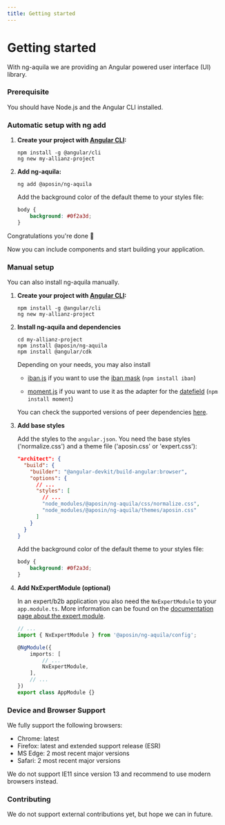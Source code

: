 ```yaml
---
title: Getting started
---
```


# Getting started

With ng-aquila we are providing an Angular powered user interface (UI) library.

### Prerequisite

You should have Node.js and the Angular CLI installed.

### Automatic setup with ng add

1. **Create your project with [Angular CLI](https://cli.angular.io/):**

    ```console
    npm install -g @angular/cli
    ng new my-allianz-project
    ```

2. **Add ng-aquila:**

    ```console
    ng add @aposin/ng-aquila
    ```

    Add the background color of the default theme to your styles file:

    ```scss
    body {
        background: #0f2a3d;
    }
    ```

Congratulations you're done 💪

Now you can include components and start building your application.

### Manual setup

You can also install ng-aquila manually.

1. **Create your project with [Angular CLI](https://cli.angular.io/):**

    ```
    npm install -g @angular/cli
    ng new my-allianz-project
    ```

2. **Install ng-aquila and dependencies**

    ```
    cd my-allianz-project
    npm install @aposin/ng-aquila
    npm install @angular/cdk
    ```

    Depending on your needs, you may also install

    - [iban.js](https://github.com/arhs/iban.js/) if you want to use the [iban mask](./documentation/mask/overview#iban-mask) (`npm install iban`)

    - [moment.js](https://github.com/moment/moment) if you want to use it as the adapter for the [datefield](./documentation/datefield/overview) (`npm install moment`)

    You can check the supported versions of peer dependencies [here](https://github.com/allianz/ng-aquila/blob/main/projects/ng-aquila/src/package.json).

3. **Add base styles**

    Add the styles to the `angular.json`. You need the base styles ('normalize.css') and a theme file ('aposin.css' or 'expert.css'):

    ```json
    "architect": {
      "build": {
        "builder": "@angular-devkit/build-angular:browser",
        "options": {
          // ...
          "styles": [
            // ...
            "node_modules/@aposin/ng-aquila/css/normalize.css",
            "node_modules/@aposin/ng-aquila/themes/aposin.css"
          ]
        }
      }
    }
    ```

    Add the background color of the default theme to your styles file:

    ```css
    body {
        background: #0f2a3d;
    }
    ```

4. **Add NxExpertModule (optional)**

    In an expert/b2b application you also need the `NxExpertModule` to your `app.module.ts`. More information can be found on the [documentation page about the expert module](./documentation/config/overview).

    ```ts
    // ...
    import { NxExpertModule } from '@aposin/ng-aquila/config';

    @NgModule({
        imports: [
            // ...
            NxExpertModule,
        ],
        // ...
    })
    export class AppModule {}
    ```

### Device and Browser Support

We fully support the following browsers:

-   Chrome: latest
-   Firefox: latest and extended support release (ESR)
-   MS Edge: 2 most recent major versions
-   Safari: 2 most recent major versions

We do not support IE11 since version 13 and recommend to use modern browsers instead.

### Contributing

We do not support external contributions yet, but hope we can in future.
